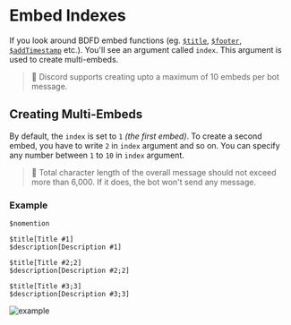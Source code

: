 # Embed Indexes
If you look around BDFD embed functions (eg. [`$title`](../bdscript/title.md), [`$footer`](../bdscript/footer.md), [`$addTimestamp`](../bdscript/addTimestamp.md) etc.). You'll see an argument called `index`. This argument is used to create multi-embeds.

> 📝 Discord supports creating upto a maximum of 10 embeds per bot message.

## Creating Multi-Embeds
By default, the `index` is set to `1` *(the first embed)*. To create a second embed, you have to write `2` in `index` argument and so on. You can specify any number between `1` to `10` in `index` argument.

> 📝 Total character length of the overall message should not exceed more than 6,000. If it does, the bot won't send any message.

### Example
```
$nomention

$title[Title #1]
$description[Description #1]

$title[Title #2;2]
$description[Description #2;2]

$title[Title #3;3]
$description[Description #3;3]
```

![example](https://user-images.githubusercontent.com/69215413/125877770-c2bbc30e-95f4-4859-9343-bce65ad633c5.png)
